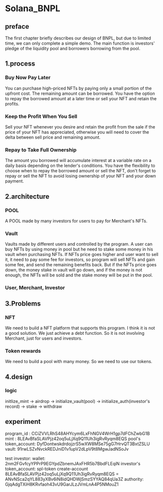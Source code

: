 # Solana_BNPL

##   preface
The first chapter briefly describes our design of BNPL, but due to limited time, we can only complete a simple demo. The main function is investors' pledge of the liquidity pool and borrowers borrowing from the pool.

##   1.process

### Buy Now Pay Later
You can purchase high-priced NFTs by paying only a small portion of the upfront cost. The remaining amount can be borrowed. You have the option to repay the borrowed amount at a later time or sell your NFT and retain the profits.

### Keep the Profit When You Sell
Sell your NFT whenever you desire and retain the profit from the sale if the price of your NFT has appreciated, otherwise you will need to cover the delta between sell price and remaining amount.

### Repay to Take Full Ownership
The amount you borrowed will accumulate interest at a variable rate on a daily basis depending on the lender's conditions. You have the flexibility to choose when to repay the borrowed amount or sell the NFT, don't forget to repay or sell the NFT to avoid losing ownership of your NFT and your down payment.

##   2.architecture

### POOL
A POOL made by many investors for users to pay for Merchant's NFTs.

### Vault
Vaults made by different users and controlled by the program. A user can buy NFTs by using money in pool but he need to stake some money in his vault when purchasing NFTs. If NFTs price goes higher and user want to sell it, it need to pay some fee for investors, so program will sell NFTs and gain some fee, and send the remaining benefits back. But if the NFTs price goes down, the money stake in vault will go down, and if the money is not enough, the NFTs will be sold and the stake money will be put in the pool.

### User, Merchant, Investor

##   3.Problems

### NFT
We need to build a NFT platform that supports this program. I think it is not a good solution. We just achieve a debt function. So it is not involving Merchant, just for users and investors.

### Token rewards
We need to build a pool with many money. So we need to use our tokens.

##   4.design

### logic
initlize_mint -> airdrop -> initialize_vault(pool) -> initialize_auth(investor's record) -> stake -> withdraw

## experiment
program_id : CCiZVVLRhS48AHYcym6LxFhNGV4WrH1gp7dFChZwbG1B
mint : 8LEAvBfaSLAVPjz42oq5uLjXq9Q11Uh3igRvRyqm8EQS
pool's token_account: DyfDontwskdrdojzrS5wXW8MSe75gG7HrvQT3BxtZSLU
vault: 91rwLSZvNvckREDJniD1v1upV2dLpV9t8MgwJadNSoJv

test investor:
wallet: 2nm2FGvfcyYPPrP9EGYpdZbnemJAxFHR5b7BbdFLEqiN
investor's token_account: spl-token create-account 8LEAvBfaSLAVPjz42oq5uLjXq9Q11Uh3igRvRyqm8EQS
                       = ANvNSca2qYL883yXBv6iN8idQHDWjSmzSYYAQ84qUa3Z
authority: GjqAdgTXiH8KRvfaoh43vU9GarJLzJVmLnA4P5NMouZ1

